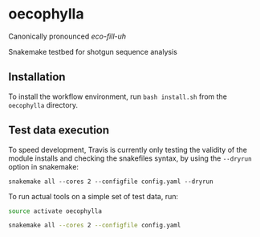 # oecophylla

Canonically pronounced *eco-fill-uh*

Snakemake testbed for shotgun sequence analysis

## Installation

To install the workflow environment, run `bash install.sh` from the `oecophylla` directory. 

## Test data execution

To speed development, Travis is currently only testing the validity
of the module installs and checking the snakefiles syntax, by using the `--dryrun` option in snakemake:

```
snakemake all --cores 2 --configfile config.yaml --dryrun
```

To run actual tools on a simple set of test data, run:

```bash
source activate oecophylla

snakemake all --cores 2 --configfile config.yaml
```